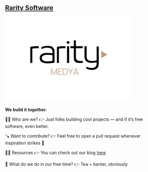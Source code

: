 ## [Rarity Software](https://raritysoftware.github.io)

![logo](https://raw.githubusercontent.com/raritysoftware/social/refs/heads/main/assets/logo.png)

**We build it together.**

🙋‍♀️ Who are we? 👉 Just folks building cool projects — and if it’s free software, even better.

🪚 Want to contribute? 👉 Feel free to open a pull request whenever inspiration strikes 🫡

👩‍💻 Resources 👉 You can check out our blog [here](#)

🍿 What do we do in our free time? 👉 Tea + banter, obviously.
